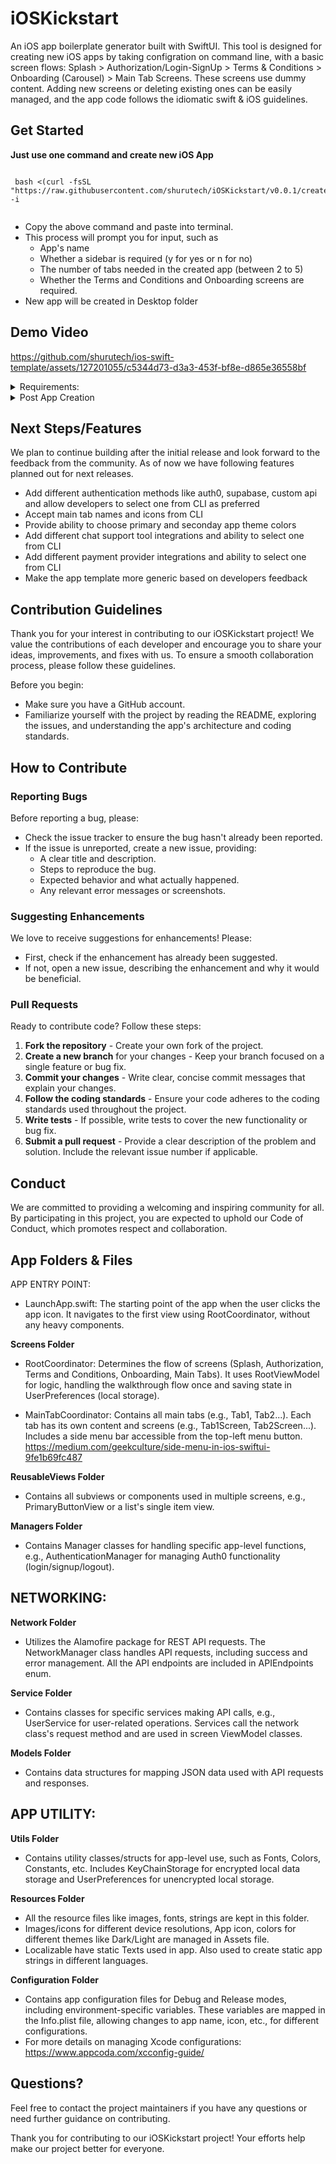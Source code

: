# iOSKickstart
An iOS app boilerplate generator built with SwiftUI. This tool is designed for creating new iOS apps by taking configration on command line, with a basic screen flows: Splash > Authorization/Login-SignUp > Terms & Conditions > Onboarding (Carousel) > Main Tab Screens. These screens use dummy content. Adding new screens or deleting existing ones can be easily managed, and the app code follows the idiomatic swift & iOS guidelines.

## Get Started

 **Just use one command and create new iOS App**
   
```

 bash <(curl -fsSL "https://raw.githubusercontent.com/shurutech/iOSKickstart/v0.0.1/create_swift_app.sh") -i
    
```

   - Copy the above command and paste into terminal.
   - This process will prompt you for input, such as 
     - App's name
     - Whether a sidebar is required (y for yes or n for no)
     - The number of tabs needed in the created app (between 2 to 5)
     - Whether the Terms and Conditions and Onboarding screens are required.
   - New app will be created in Desktop folder

 ## Demo Video

https://github.com/shurutech/ios-swift-template/assets/127201055/c5344d73-d3a3-453f-bf8e-d865e36558bf


<details>
  <summary>Requirements:</summary>
   
  - Xcode 15+
  - MacOS
  - Basic iOS development knowledge

</details>  

<details>
  <summary>Post App Creation</summary>

  After creating your app, follow these steps:
 
 - Open the newly created app in Xcode and check the Configuration Folder. Update the values of variables such as APP_NAME, APP_BUNDLE_ID, and BASE_URL in the Debug and Release configuration files as per your project. Note that different APP_BUNDLE_IDs are used for debug and release modes. To create a single app for both modes, ensure both bundle IDs are the same.
 - Update Launcher icon and Splash logo as per App display. Icons and images can be updated from Assets file located in Resources folder. 
 - Dummy-Use&Delete Folder: This folder contains example files used in TabScreens and for API flow use cases. For networking or API use cases, the Open Weather API is utilized for fetching weather data in the app. Use these files for reference, then delete them later.

</details>  

## Next Steps/Features
We plan to continue building after the initial release and look forward to the feedback from the community. As of now we have following features planned out for next releases.
- Add different authentication methods like auth0, supabase, custom api and allow developers to select one from CLI as preferred
- Accept main tab names and icons from CLI
- Provide ability to choose primary and seconday app theme colors
- Add different chat support tool integrations and ability to select one from CLI
- Add different payment provider integrations and ability to select one from CLI
- Make the app template more generic based on developers feedback

## Contribution Guidelines

Thank you for your interest in contributing to our iOSKickstart project! We value the contributions of each developer and encourage you to share your ideas, improvements, and fixes with us. To ensure a smooth collaboration process, please follow these guidelines.

Before you begin:
- Make sure you have a GitHub account.
- Familiarize yourself with the project by reading the README, exploring the issues, and understanding the app's architecture and coding standards.

## How to Contribute

### Reporting Bugs

Before reporting a bug, please:
- Check the issue tracker to ensure the bug hasn't already been reported.
- If the issue is unreported, create a new issue, providing:
  - A clear title and description.
  - Steps to reproduce the bug.
  - Expected behavior and what actually happened.
  - Any relevant error messages or screenshots.

### Suggesting Enhancements

We love to receive suggestions for enhancements! Please:
- First, check if the enhancement has already been suggested.
- If not, open a new issue, describing the enhancement and why it would be beneficial.

### Pull Requests

Ready to contribute code? Follow these steps:
1. **Fork the repository** - Create your own fork of the project.
2. **Create a new branch** for your changes - Keep your branch focused on a single feature or bug fix.
3. **Commit your changes** - Write clear, concise commit messages that explain your changes.
4. **Follow the coding standards** - Ensure your code adheres to the coding standards used throughout the project.
5. **Write tests** - If possible, write tests to cover the new functionality or bug fix.
7. **Submit a pull request** - Provide a clear description of the problem and solution. Include the relevant issue number if applicable.

## Conduct

We are committed to providing a welcoming and inspiring community for all. By participating in this project, you are expected to uphold our Code of Conduct, which promotes respect and collaboration.
   
## App Folders & Files
   APP ENTRY POINT:
 - LaunchApp.swift: The starting point of the app when the user clicks the app icon. It navigates to the first view using RootCoordinator, without any heavy components.
 
 **Screens Folder**
 
 - RootCoordinator: Determines the flow of screens (Splash, Authorization, Terms and Conditions, Onboarding, Main Tabs). It uses RootViewModel for logic, handling the walkthrough flow once and saving state in UserPreferences (local storage).

 - MainTabCoordinator: Contains all main tabs (e.g., Tab1, Tab2...). Each tab has its own content and screens (e.g., Tab1Screen, Tab2Screen...). Includes a side menu bar accessible from the top-left menu button. https://medium.com/geekculture/side-menu-in-ios-swiftui-9fe1b69fc487
    
**ReusableViews Folder**
  - Contains all subviews or components used in multiple screens, e.g., PrimaryButtonView or a list's single item view.
  
**Managers Folder**
  - Contains Manager classes for handling specific app-level functions, e.g., AuthenticationManager for managing Auth0 functionality (login/signup/logout). 

## NETWORKING:

**Network Folder**
 - Utilizes the Alamofire package for REST API requests. The NetworkManager class handles API requests, including success and error management. All the API endpoints are included in APIEndpoints enum.
 
**Service Folder**
  - Contains classes for specific services making API calls, e.g., UserService for user-related operations. Services call the network class's request method and are used in screen ViewModel classes.
  
**Models Folder**
  - Contains data structures for mapping JSON data used with API requests and responses.
  

## APP UTILITY:
 
 **Utils Folder**
 - Contains utility classes/structs for app-level use, such as Fonts, Colors, Constants, etc. Includes KeyChainStorage for encrypted local data storage and UserPreferences for unencrypted local storage.

 **Resources Folder**
 - All the resource files like images, fonts, strings are kept in this folder.
 - Images/icons for different device resolutions, App icon, colors for different themes like Dark/Light are managed in Assets file. 
 - Localizable have static Texts used in app. Also used to create static app strings in different languages.
 

 **Configuration Folder**
 - Contains app configuration files for Debug and Release modes, including environment-specific variables. These variables are mapped in the Info.plist file, allowing changes to app name, icon, etc., for different configurations.
 - For more details on managing Xcode configurations: https://www.appcoda.com/xcconfig-guide/


## Questions?

Feel free to contact the project maintainers if you have any questions or need further guidance on contributing.

Thank you for contributing to our iOSKickstart project! Your efforts help make our project better for everyone.

